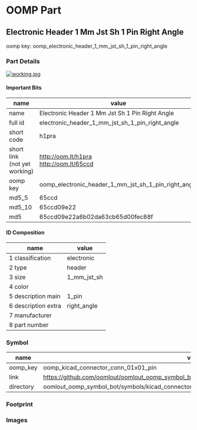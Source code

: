 # OOMP Part  
## Electronic Header 1 Mm Jst Sh 1 Pin Right Angle  
  
oomp key: oomp_electronic_header_1_mm_jst_sh_1_pin_right_angle  
  
### Part Details  
  
[![working.jpg](working_600.jpg)](working.jpg)  
  
#### Important Bits  
| name | value | 
| --- | --- | 
| name | Electronic Header 1 Mm Jst Sh 1 Pin Right Angle | 
| full id | electronic_header_1_mm_jst_sh_1_pin_right_angle | 
| short code | h1pra | 
| short link<br>(not yet working) | http://oom.lt/h1pra<br>http://oom.lt/65ccd | 
| oomp key | oomp_electronic_header_1_mm_jst_sh_1_pin_right_angle | 
| md5_5 | 65ccd | 
| md5_10 | 65ccd09e22 | 
| md5 | 65ccd09e22a6b02da63cb65d00fec88f | 
#### ID Composition  
| name | value | 
| --- | --- | 
| 1 classification | electronic | 
| 2 type | header | 
| 3 size | 1_mm_jst_sh | 
| 4 color |  | 
| 5 description main | 1_pin | 
| 6 description extra | right_angle | 
| 7 manufacturer |  | 
| 8 part number |  | 
### Symbol  
| name | value | 
| --- | --- | 
| oomp_key | oomp_kicad_connector_conn_01x01_pin | 
| link | https://github.com/oomlout/oomlout_oomp_symbol_bot/tree/main/symbols/kicad_connector_conn_01x01_pin | 
| directory | oomlout_oomp_symbol_bot/symbols/kicad_connector_conn_01x01_pin//working/working.kicad_sym | 
### Footprint  
### Images  

